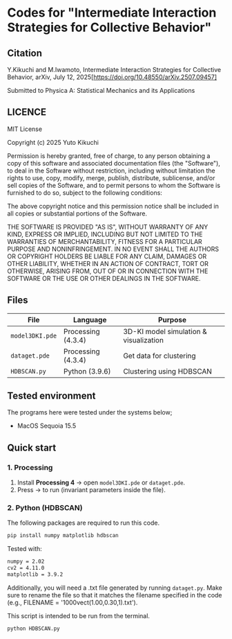 # Codes for "Intermediate Interaction Strategies for Collective Behavior"

## Citation
Y.Kikuchi and M.Iwamoto, Intermediate Interaction Strategies for Collective Behavior, arXiv, July 12, 2025[https://doi.org/10.48550/arXiv.2507.09457]

Submitted to Physica A: Statistical Mechanics and its Applications

## LICENCE
MIT License

Copyright (c) 2025 Yuto Kikuchi

Permission is hereby granted, free of charge, to any person obtaining a copy
of this software and associated documentation files (the "Software"), to deal
in the Software without restriction, including without limitation the rights
to use, copy, modify, merge, publish, distribute, sublicense, and/or sell
copies of the Software, and to permit persons to whom the Software is
furnished to do so, subject to the following conditions:

The above copyright notice and this permission notice shall be included in all
copies or substantial portions of the Software.

THE SOFTWARE IS PROVIDED "AS IS", WITHOUT WARRANTY OF ANY KIND, EXPRESS OR
IMPLIED, INCLUDING BUT NOT LIMITED TO THE WARRANTIES OF MERCHANTABILITY,
FITNESS FOR A PARTICULAR PURPOSE AND NONINFRINGEMENT. IN NO EVENT SHALL THE
AUTHORS OR COPYRIGHT HOLDERS BE LIABLE FOR ANY CLAIM, DAMAGES OR OTHER
LIABILITY, WHETHER IN AN ACTION OF CONTRACT, TORT OR OTHERWISE, ARISING FROM,
OUT OF OR IN CONNECTION WITH THE SOFTWARE OR THE USE OR OTHER DEALINGS IN THE
SOFTWARE.

## Files
| File | Language | Purpose |
|------|----------|---------|
| `model3DKI.pde` | Processing (4.3.4) | 3D-KI model simulation & visualization |
| `dataget.pde` | Processing (4.3.4) | Get data for clustering |
| `HDBSCAN.py`  | Python (3.9.6)    | Clustering using HDBSCAN |

## Tested environment
The programs here were tested under the systems below;
* MacOS Sequoia 15.5

## Quick start
### 1. Processing
1. Install **Processing 4** → open `model3DKI.pde` or `dataget.pde`.
2. Press → to run (invariant parameters inside the file).

### 2. Python (HDBSCAN)
The following packages are required to run this code.
```bash
pip install numpy matplotlib hdbscan
```
Tested with: 
```bash
numpy = 2.02
cv2 = 4.11.0
matplotlib = 3.9.2
```
Additionally, you will need a .txt file generated by running `dataget.py`.
Make sure to rename the file so that it matches the filename specified in the code (e.g., FILENAME = '1000vect(1.00,0.30,1).txt').

This script is intended to be run from the terminal.
```bash
python HDBSCAN.py
```
